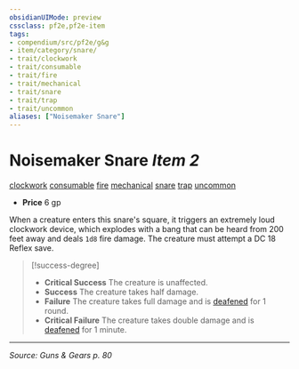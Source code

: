 ```yaml
---
obsidianUIMode: preview
cssclass: pf2e,pf2e-item
tags:
- compendium/src/pf2e/g&g
- item/category/snare/
- trait/clockwork
- trait/consumable
- trait/fire
- trait/mechanical
- trait/snare
- trait/trap
- trait/uncommon
aliases: ["Noisemaker Snare"]
---
```

# Noisemaker Snare *Item 2*  
[clockwork](clockwork-g-g.md "Clockwork  Trait")  [consumable](consumable.md "Consumable Item Trait")  [fire](fire.md "Fire Energy & Element Trait")  [mechanical](mechanical.md "Mechanical Hazard Trait")  [snare](snare.md "Snare Item Trait")  [trap](trap.md "Trap Hazard Trait")  [uncommon](uncommon.md "Uncommon Rarity Trait")  

- **Price** 6 gp

When a creature enters this snare's square, it triggers an extremely loud clockwork device, which explodes with a bang that can be heard from 200 feet away and deals `1d8` fire damage. The creature must attempt a DC 18 Reflex save.

> [!success-degree] 
> - **Critical Success** The creature is unaffected.
> - **Success** The creature takes half damage.
> - **Failure** The creature takes full damage and is [deafened](conditions.md#Deafened) for 1 round.
> - **Critical Failure** The creature takes double damage and is [deafened](conditions.md#Deafened) for 1 minute.


---
*Source: Guns & Gears p. 80*